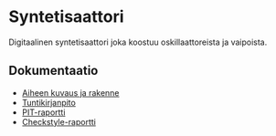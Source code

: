 # Syntetisaattori
Digitaalinen syntetisaattori joka koostuu oskillaattoreista ja vaipoista. 
## Dokumentaatio
- [Aiheen kuvaus ja rakenne](dokumentaatio/aiheenKuvausJaRakenne.md)
- [Tuntikirjanpito](dokumentaatio/tuntikirjanpito.md)
- [PIT-raportti](https://htmlpreview.github.io/?https://github.com/impliedfeline/JuiSynth/blob/master/dokumentaatio/pit-raportti/201701082319/index.html)
- [Checkstyle-raportti](https://htmlpreview.github.io/?https://github.com/impliedfeline/JuiSynth/blob/master/dokumentaatio/checkstyle-raportti/site/checkstyle.html)
